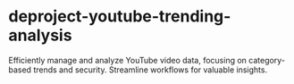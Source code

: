 # deproject-youtube-trending-analysis
Efficiently manage and analyze YouTube video data, focusing on category-based trends and security. Streamline workflows for valuable insights.
